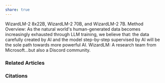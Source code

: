 ```yaml
---
share: true
---
```


WizardLM-2 8x22B, WizardLM-2 70B, and WizardLM-2 7B.
Method Overview: As the natural world's human-generated data becomes increasingly exhausted through LLM training, we believe that: the data carefully created by AI and the model step-by-step supervised by AI will be the sole path towards more powerful AI.
WizardLM: A research team from Microsoft...but also a Discord community.

### Related Articles

### Citations
